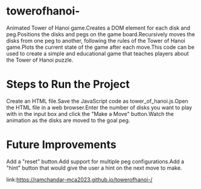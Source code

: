 # towerofhanoi-

Animated Tower of Hanoi game.Creates a DOM element for each disk and peg.Positions the disks and pegs on the game board.Recursively moves the disks from one peg to another, following the rules of the Tower of Hanoi game.Plots the current state of the game after each move.This code can be used to create a simple and educational game that teaches players about the Tower of Hanoi puzzle.

# Steps to Run the Project
Create an HTML file.Save the JavaScript code as tower_of_hanoi.js.Open the HTML file in a web browser.Enter the number of disks you want to play with in the input box and click the "Make a Move" button.Watch the animation as the disks are moved to the goal peg.

# Future Improvements
Add a "reset" button.Add support for multiple peg configurations.Add a "hint" button that would give the user a hint on the next move to make.

link:https://ramchandar-mca2023.github.io/towerofhanoi-/
